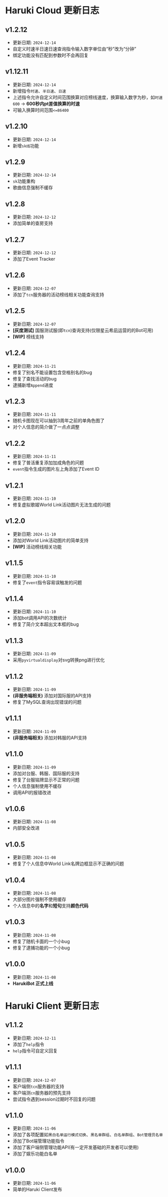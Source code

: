 # Haruki Cloud 更新日志

## v1.2.12
+ 更新日期: `2024-12-14`
+ 自定义时速半日速日速查询指令输入数字单位由“秒”改为“分钟”
+ 绑定功能没有匹配到参数时不会再回复

## v1.12.11
+ 更新日期: `2024-12-14`
+ 新增指令`时速`、`半日速`、`日速`
+ 上述指令允许自定义时间范围换算对应榜线速度，换算输入数字为秒，如`时速600` -> **600秒内pt差值换算的时速**
+ 可输入换算时间范围`<=86400`

## v1.2.10
+ 更新日期: `2024-12-14`
+ 新增`sk线`功能

## v1.2.9
+ 更新日期: `2024-12-14`
+ `sk`功能重构
+ 歌曲信息强制不缓存

## v1.2.8
+ 更新日期: `2024-12-12`
+ 添加简单的查房支持

## v1.2.7
+ 更新日期: `2024-12-12`
+ 添加了Event Tracker

## v1.2.6
+ 更新日期: `2024-12-07`
+ 添加了`tcn`服务器的活动榜线相关功能查询支持

## v1.2.5
+ 更新日期: `2024-12-07`
+ **[灰度测试]** 国服测试服(即`tcn`)查询支持(仅限星云希凪运营的的Bot可用)
+ **[WIP]** 榜线支持

## v1.2.4
+ 更新日期: `2024-11-21`
+ 修复了别名不能设置包含空格别名的bug
+ 修复了查找活动的bug
+ 逮捕新增`Append`进度

## v1.2.3
+ 更新日期: `2024-11-11`
+ 随机卡图现在可以抽到3周年之前的单角色图了
+ 对个人信息的简介做了一点点调整

## v1.2.2
+ 更新日期: `2024-11-11`
+ 修复了普活重复添加加成角色的问题
+ `event`指令生成的图片左上角添加了Event ID

## v1.2.1
+ 更新日期: `2024-11-10`
+ 修复虚拟歌姬World Link活动图片无法生成的问题

## v1.2.0
+ 更新日期: `2024-11-10`
+ 添加对World Link活动图片的简单支持
+ **[WIP]** 活动榜线相关功能

## v1.1.5
+ 更新日期: `2024-11-10`
+ 修复了`event`指令容易误触发的问题

## v1.1.4
+ 更新日期: `2024-11-10`
+ 添加bot调用API的次数统计
+ 修复了简介文本超出文本框的bug

## v1.1.3
+ 更新日期: `2024-11-09`
+ 采用`pyvirtualdisplay`对svg转换png进行优化

## v1.1.2
+ 更新日期: `2024-11-09`
+ **(非服务端相关)** 添加对国际服的API支持
+ 修复了MySQL查询出现错误的问题

## v1.1.1
+ 更新日期: `2024-11-09`
+ **(非服务端相关)** 添加对韩服的API支持

## v1.1.0
+ 更新日期: `2024-11-09`
+ 添加对台服、韩服、国际服的支持
+ 修复了台服铭牌显示不正常的问题
+ 个人信息强制使用不缓存
+ 调用API的报错改进

## v1.0.6
+ 更新日期: `2024-11-08`
+ 内部安全改进

## v1.0.5
+ 更新日期: `2024-11-08`
+ 修复了个人信息中World Link名牌边框显示不正确的问题

## v1.0.4
+ 更新日期: `2024-11-08`
+ 大部分图片强制不使用缓存
+ 个人信息中的**名字**和**短句**支持**颜色代码**

## v1.0.3
+ 更新日期: `2024-11-08`
+ 修复了随机卡面的一个小bug
+ 修复了逮捕功能的一个小bug

## v1.0.0
+ 更新日期: `2024-11-08`
+ **HarukiBot 正式上线**

# Haruki Client 更新日志

## v1.1.2
+ 更新日期: `2024-12-11`
+ 添加了`help`指令
+ `help`指令可自定义回复

## v1.1.1
+ 更新日期: `2024-12-07`
+ 客户端侧`tcn`服务器的支持
+ 客户端测`cn`服务器的预先支持
+ 尝试指令遇到session过期时不回复的问题

## v1.1.0
+ 更新日期: `2024-11-06`
+ 添加了各项配置如`黑白名单运行模式切换`、`黑名单群组`、`白名单群组`、`Bot管理员名单`
+ 添加了Bot端管理功能指令
+ 添加了客户端侧管理功能API(有一定开发基础的开发者可以使用)
+ 添加了娱乐功能白名单

## v1.0.0
+ 更新日期: `2024-11-06`
+ 简单的Haruki Client发布